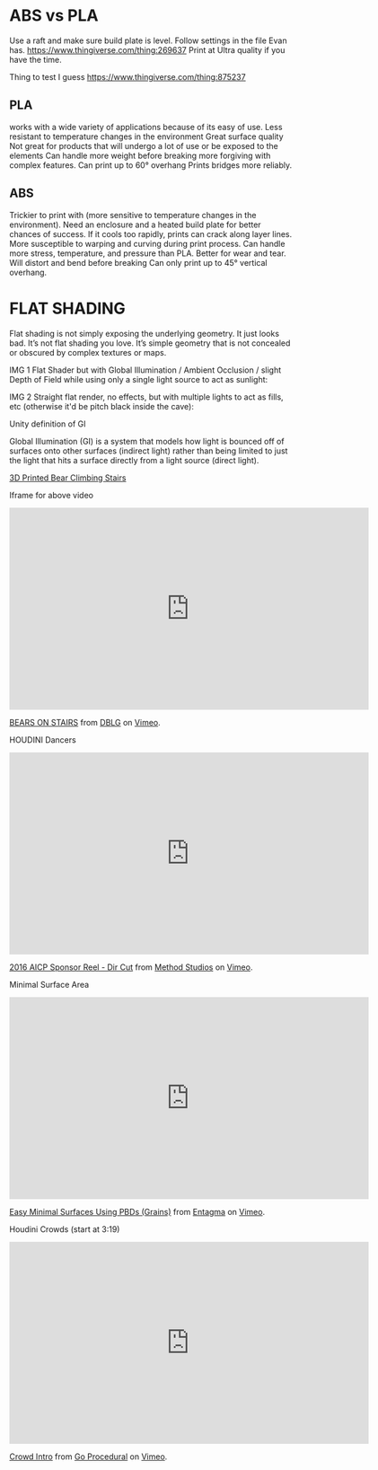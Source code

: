 # ABS vs PLA

Use a raft and make sure build plate is level.
Follow settings in the file Evan has.
https://www.thingiverse.com/thing:269637
Print at Ultra quality if you have the time. 

Thing to test I guess
https://www.thingiverse.com/thing:875237

## PLA 
works with a wide variety of applications because of its easy of use. 
Less resistant to temperature changes in the environment
Great surface quality
Not great for products that will undergo a lot of use or be exposed to the elements
Can handle more weight before breaking
more forgiving with complex features. Can print up to 60° overhang
Prints bridges more reliably.

## ABS
Trickier to print with (more sensitive to temperature changes in the environment).
Need an enclosure and a heated build plate for better chances of success.
If it cools too rapidly, prints can crack along layer lines. 
More susceptible to warping and curving during print process.
Can handle more stress, temperature, and pressure than PLA. Better for wear and tear.
Will distort and bend before breaking
Can only print up to 45° vertical overhang.


# FLAT SHADING
Flat shading is not simply exposing the underlying geometry. It just looks bad. It’s not flat shading you love. It’s simple geometry that is not concealed or obscured by complex textures or maps.

IMG 1
Flat Shader but with Global Illumination / Ambient Occlusion / slight Depth of Field while using only a single light source to act as sunlight:
 
IMG 2
Straight flat render, no effects, but with multiple lights to act as fills, etc (otherwise it'd be pitch black inside the cave):


Unity definition of GI

Global Illumination (GI) is a system that models how light is bounced off of surfaces onto other surfaces (indirect light) rather than being limited to just the light that hits a surface directly from a light source (direct light).



[3D Printed Bear Climbing Stairs](https://vimeo.com/91711011)

Iframe for above video
<iframe src="https://player.vimeo.com/video/91711011?color=ffffff&title=0&byline=0&portrait=0" width="640" height="360" frameborder="0" webkitallowfullscreen mozallowfullscreen allowfullscreen></iframe>
<p><a href="https://vimeo.com/91711011">BEARS ON STAIRS</a> from <a href="https://vimeo.com/dblg">DBLG</a> on <a href="https://vimeo.com">Vimeo</a>.</p>

HOUDINI
Dancers
<iframe src="https://player.vimeo.com/video/169599296?color=949494&title=0&byline=0&portrait=0" width="640" height="360" frameborder="0" webkitallowfullscreen mozallowfullscreen allowfullscreen></iframe>
<p><a href="https://vimeo.com/169599296">2016 AICP Sponsor Reel - Dir Cut</a> from <a href="https://vimeo.com/methodcreative">Method Studios</a> on <a href="https://vimeo.com">Vimeo</a>.</p>

Minimal Surface Area
<iframe src="https://player.vimeo.com/video/212448937?color=ffffff&title=0&byline=0&portrait=0" width="640" height="360" frameborder="0" webkitallowfullscreen mozallowfullscreen allowfullscreen></iframe>
<p><a href="https://vimeo.com/212448937">Easy Minimal Surfaces Using PBDs (Grains)</a> from <a href="https://vimeo.com/entagma">Entagma</a> on <a href="https://vimeo.com">Vimeo</a>.</p>

Houdini Crowds (start at 3:19)
<iframe src="https://player.vimeo.com/video/116878790" width="640" height="360" frameborder="0" webkitallowfullscreen mozallowfullscreen allowfullscreen></iframe>
<p><a href="https://vimeo.com/116878790">Crowd Intro</a> from <a href="https://vimeo.com/goprocedural">Go Procedural</a> on <a href="https://vimeo.com">Vimeo</a>.</p>
